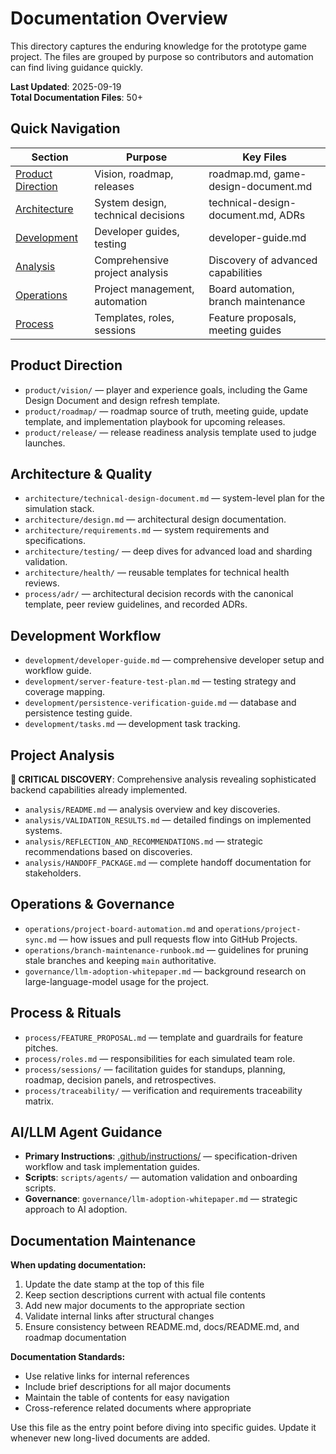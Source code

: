 # Documentation Overview

This directory captures the enduring knowledge for the prototype game project. The files are grouped by purpose so contributors and automation can find living guidance quickly.

**Last Updated**: 2025-09-19  
**Total Documentation Files**: 50+

## Quick Navigation

| Section | Purpose | Key Files |
|---------|---------|-----------|
| [Product Direction](#product-direction) | Vision, roadmap, releases | roadmap.md, game-design-document.md |
| [Architecture](#architecture--quality) | System design, technical decisions | technical-design-document.md, ADRs |
| [Development](#development-workflow) | Developer guides, testing | developer-guide.md |
| [Analysis](#project-analysis) | Comprehensive project analysis | Discovery of advanced capabilities |
| [Operations](#operations--governance) | Project management, automation | Board automation, branch maintenance |
| [Process](#process--rituals) | Templates, roles, sessions | Feature proposals, meeting guides |

## Product Direction
- `product/vision/` — player and experience goals, including the Game Design Document and design refresh template.
- `product/roadmap/` — roadmap source of truth, meeting guide, update template, and implementation playbook for upcoming releases.
- `product/release/` — release readiness analysis template used to judge launches.

## Architecture & Quality
- `architecture/technical-design-document.md` — system-level plan for the simulation stack.
- `architecture/design.md` — architectural design documentation.
- `architecture/requirements.md` — system requirements and specifications.
- `architecture/testing/` — deep dives for advanced load and sharding validation.
- `architecture/health/` — reusable templates for technical health reviews.
- `process/adr/` — architectural decision records with the canonical template, peer review guidelines, and recorded ADRs.

## Development Workflow
- `development/developer-guide.md` — comprehensive developer setup and workflow guide.
- `development/server-feature-test-plan.md` — testing strategy and coverage mapping.
- `development/persistence-verification-guide.md` — database and persistence testing guide.
- `development/tasks.md` — development task tracking.

## Project Analysis
**🚨 CRITICAL DISCOVERY**: Comprehensive analysis revealing sophisticated backend capabilities already implemented.
- `analysis/README.md` — analysis overview and key discoveries.
- `analysis/VALIDATION_RESULTS.md` — detailed findings on implemented systems.
- `analysis/REFLECTION_AND_RECOMMENDATIONS.md` — strategic recommendations based on discoveries.
- `analysis/HANDOFF_PACKAGE.md` — complete handoff documentation for stakeholders.

## Operations & Governance
- `operations/project-board-automation.md` and `operations/project-sync.md` — how issues and pull requests flow into GitHub Projects.
- `operations/branch-maintenance-runbook.md` — guidelines for pruning stale branches and keeping `main` authoritative.
- `governance/llm-adoption-whitepaper.md` — background research on large-language-model usage for the project.

## Process & Rituals
- `process/FEATURE_PROPOSAL.md` — template and guardrails for feature pitches.
- `process/roles.md` — responsibilities for each simulated team role.
- `process/sessions/` — facilitation guides for standups, planning, roadmap, decision panels, and retrospectives.
- `process/traceability/` — verification and requirements traceability matrix.

## AI/LLM Agent Guidance
- **Primary Instructions**: [.github/instructions/](.github/instructions/) — specification-driven workflow and task implementation guides.
- **Scripts**: `scripts/agents/` — automation validation and onboarding scripts.
- **Governance**: `governance/llm-adoption-whitepaper.md` — strategic approach to AI adoption.

## Documentation Maintenance

**When updating documentation:**
1. Update the date stamp at the top of this file
2. Keep section descriptions current with actual file contents
3. Add new major documents to the appropriate section
4. Validate internal links after structural changes
5. Ensure consistency between README.md, docs/README.md, and roadmap documentation

**Documentation Standards:**
- Use relative links for internal references
- Include brief descriptions for all major documents
- Maintain the table of contents for easy navigation
- Cross-reference related documents where appropriate

Use this file as the entry point before diving into specific guides. Update it whenever new long-lived documents are added.
